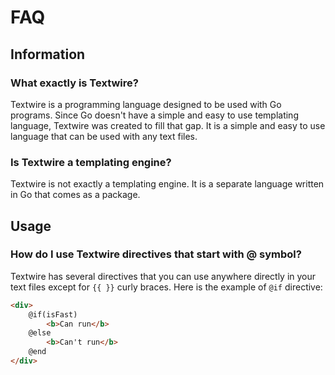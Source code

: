 # FAQ

## Information

### What exactly is Textwire?

Textwire is a programming language designed to be used with Go programs. Since Go doesn't have a simple and easy to use templating language, Textwire was created to fill that gap. It is a simple and easy to use language that can be used with any text files.


### Is Textwire a templating engine?

Textwire is not exactly a templating engine. It is a separate language written in Go that comes as a package.

## Usage

### How do I use Textwire directives that start with @ symbol?

Textwire has several directives that you can use anywhere directly in your text files except for `{{ }}` curly braces. Here is the example of `@if` directive:

```html
<div>
    @if(isFast)
        <b>Can run</b>
    @else
        <b>Can't run</b>
    @end
</div>
```
